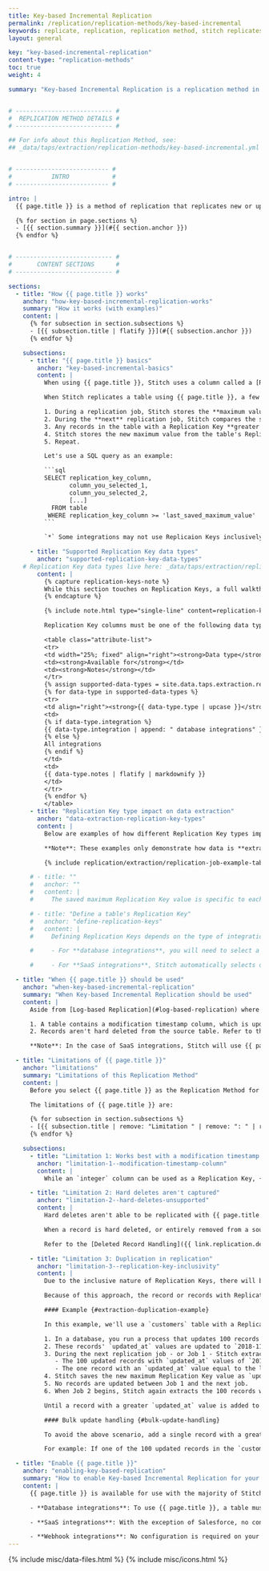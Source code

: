 ```yaml
---
title: Key-based Incremental Replication
permalink: /replication/replication-methods/key-based-incremental
keywords: replicate, replication, replication method, stitch replicates data
layout: general

key: "key-based-incremental-replication"
content-type: "replication-methods"
toc: true
weight: 4

summary: "Key-based Incremental Replication is a replication method in which Stitch identifies new and updated data using a column called a Replication Key. This guide contains an overview of how Key-based Incremental Replication works, when it should be used, its limitations, and how to enable it for an integration."


# --------------------------- #
#  REPLICATION METHOD DETAILS #
# --------------------------- #

## For info about this Replication Method, see:
## _data/taps/extraction/replication-methods/key-based-incremental.yml


# -------------------------- #
#           INTRO            #
# -------------------------- #

intro: |
  {{ page.title }} is a method of replication that replicates new or updated data from a data source. In this guide, we'll cover:

  {% for section in page.sections %}
  - [{{ section.summary }}](#{{ section.anchor }})
  {% endfor %}


# --------------------------- #
#       CONTENT SECTIONS      #
# --------------------------- #

sections:
  - title: "How {{ page.title }} works"
    anchor: "how-key-based-incremental-replication-works"
    summary: "How it works (with examples)"
    content: |
      {% for subsection in section.subsections %}
      - [{{ subsection.title | flatify }}](#{{ subsection.anchor }})
      {% endfor %}

    subsections:
      - title: "{{ page.title }} basics"
        anchor: "key-based-incremental-basics"
        content: |
          When using {{ page.title }}, Stitch uses a column called a [Replication Key]({{ link.replication.rep-keys | prepend: site.baseurl }}) - a column in a source table - to identify new and updated data in a table for replication.

          When Stitch replicates a table using {{ page.title }}, a few things will happen:

          1. During a replication job, Stitch stores the **maximum value** of a table's Replication Key column.
          2. During the **next** replication job, Stitch compares the saved value from the previous job to Replication Key column values in the source.
          3. Any records in the table with a Replication Key **greater than or equal to the stored value**`*` are replicated.
          4. Stitch stores the new maximum value from the table's Replication Key column.
          5. Repeat.

          Let's use a SQL query as an example:

          ```sql
          SELECT replication_key_column,
                 column_you_selected_1,
                 column_you_selected_2,
                 [...]
            FROM table
           WHERE replication_key_column >= 'last_saved_maximum_value'
          ```

          `*` Some integrations may not use Replicaion Keys inclusively. In this case, records with Replication Key values that are **greater than** the last saved value are extracted.

      - title: "Supported Replication Key data types"
        anchor: "supported-replication-key-data-types"
    # Replication Key data types live here: _data/taps/extraction/replication-methods/key-based-incremental.yml
        content: |
          {% capture replication-keys-note %}
          While this section touches on Replication Keys, a full walkthrough is outside the scope of this guide. Refer to the [Replication Keys]({{ link.replication.rep-keys | prepend: site.baseurl }}) documentation to learn about Replication Key requirements and how to select appropriate Replication Key columns.
          {% endcapture %}

          {% include note.html type="single-line" content=replication-keys-note %}

          Replication Key columns must be one of the following data types:

          <table class="attribute-list">
          <tr>
          <td width="25%; fixed" align="right"><strong>Data type</strong></td>
          <td><strong>Available for</strong></td>
          <td><strong>Notes</strong></td>
          </tr>
          {% assign supported-data-types = site.data.taps.extraction.replication-methods.key-based-incremental.allowed-data-types %}
          {% for data-type in supported-data-types %}
          <tr>
          <td align="right"><strong>{{ data-type.type | upcase }}</strong></td>
          <td>
          {% if data-type.integration %}
          {{ data-type.integration | append: " database integrations" }}
          {% else %}
          All integrations
          {% endif %}
          </td>
          <td>
          {{ data-type.notes | flatify | markdownify }}
          </td>
          </tr>
          {% endfor %}
          </table>
      - title: "Replication Key type impact on data extraction"
        anchor: "data-extraction-replication-key-types"
        content: |
          Below are examples of how different Replication Key types impact the data extracted using {{ page.title }}.

          **Note**: These examples only demonstrate how data is **extracted** from a data source, not how it will be loaded into your destination.

          {% include replication/extraction/replication-job-example-tabs.html replication-method="key-based-incremental" %}

      # - title: ""
      #   anchor: ""
      #   content: |
      #     The saved maximum Replication Key value is specific to each table that uses {{ page.title }}. This means that a saved Replication Key value isn't used to extract data from multiple tables in a job

      # - title: "Define a table's Replication Key"
      #   anchor: "define-replication-keys"
      #   content: |
      #     Defining Replication Keys depends on the type of integration:

      #     - For **database integrations**, you will need to select a Replication Key for the table when you set it to replicate. Refer to the [Replication Keys guide]({{ link.replication.rep-keys | prepend: site.baseurl }}) for useful tips for selecting a Replication Key.

      #     - For **SaaS integrations**, Stitch automatically selects default Replication Keys. These cannot be changed.

  - title: "When {{ page.title }} should be used"
    anchor: "when-key-based-incremental-replication"
    summary: "When Key-based Incremental Replication should be used"
    content: |
      Aside from [Log-based Replication](#log-based-replication) where it's supported, {{ page.title }} is the most efficient method for replicating your data. If Log-based Replication is unavailable for your source, {{ page.title }} may be a good fit if:

      1. A table contains a modification timestamp column, which is updated when the record changes
      2. Records aren't hard deleted from the source table. Refer to the [Limitations section](#limitation-2--hard-deletes-unsupported) below for more info.

      **Note**: In the case of SaaS integrations, Stitch will use {{ page.title }} whenever possible. Refer to the **Schema** section of any [integration's documentation]({{ site.baseurl }}/integrations/saas) for the Replication Method and Replication Key(s) used by specific tables.

  - title: "Limitations of {{ page.title }}"
    anchor: "limitations"
    summary: "Limitations of this Replication Method"
    content: |
      Before you select {{ page.title }} as the Replication Method for a table, you should be aware of the limitations this method can have. Being aware of these limitations can help prevent data discrepancies and ensure your data is replicated in the most efficient manner possible.

      The limitations of {{ page.title }} are:

      {% for subsection in section.subsections %}
      - [{{ subsection.title | remove: "Limitation " | remove: ": " | remove:"1" | remove: "2" | remove: "3" | remove: "4" | remove: "5" | remove: "6" }}](#{{ subsection.anchor }})
      {% endfor %}

    subsections:
      - title: "Limitation 1: Works best with a modification timestamp column"
        anchor: "limitation-1--modification-timestamp-column"
        content: |
          While an `integer` column can be used as a Replication Key, {{ page.title }} functions best with a modification timestamp Replication Key. Unlike an auto-incrementing integer, a modification timestamp allows Stitch to identify both new and updated records for replication.

      - title: "Limitation 2: Hard deletes aren't captured"
        anchor: "limitation-2--hard-deletes-unsupported"
        content: |
          Hard deletes aren't able to be replicated with {{ page.title }}. This is due to the usage of Replication Keys to identify data for replication.

          When a record is hard deleted, or entirely removed from a source, its Replication Key value is also removed. Without a Replication Key value to check, Stitch can’t identify the change and update the record in the destination. This means that the record will remain in the destination.

          Refer to the [Deleted Record Handling]({{ link.replication.deleted-records | prepend: site.baseurl }}) guide for a more detailed explanation and examples.

      - title: "Limitation 3: Duplication in replication"
        anchor: "limitation-3--replication-key-inclusivity"
        content: |
          Due to the inclusive nature of Replication Keys, there will be some duplication during the extraction process. This is because Stitch checks for values that are greater than **or equal to** the last saved maximum Replication Key value.

          Because of this approach, the record or records with Replication Key values equal to the maximum value will be selected for extraction during subsequent jobs. Most of the time, the number of re-replicated rows will be small. If, however, a bulk update occurs and a large number of records all have the same Replication Key value, you could see a high amount of rows being replicated during every replication job until a greater Replication Key value is detected.

          #### Example {#extraction-duplication-example}

          In this example, we'll use a `customers` table with a Replication Key column named `updated_at`.

          1. In a database, you run a process that updates 100 records in the `customers` table.
          2. These records' `updated_at` values are updated to `2018-11-01 00:00:00`.
          3. During the next replication job - or Job 1 - Stitch extracts 101 records from the source `customers` table:
             - The 100 updated records with `updated_at` values of `2018-11-01 00:00:00`, and
             - The one record with an `updated_at` value equal to the last saved maximum value from the previous replication job.
          4. Stitch saves the new maximum Replication Key value as `updated_at: 2018-11-01 00:00:00`.
          5. No records are updated between Job 1 and the next job.
          6. When Job 2 begins, Stitch again extracts the 100 records with `updated_at: 2018-11-01 00:00:00` because their Replication Key values are **equal to** the last saved maximum value.

          Until a record with a greater `updated_at` value is added to the `customers` table, Stitch will continue to extract all records with `updated_at: 2018-11-01 00:00:00` values.

          #### Bulk update handling {#bulk-update-handling}

          To avoid the above scenario, add a single record with a greater Replication Key value at the end of a bulk update. This will ensure that the maximum Replication Key value Stitch saves will only be equal to one record instead of many.

          For example: If one of the 100 updated records in the `customers` table had had an `updated_at` value of `2018-11-01 00:00:01`, Stitch would have saved this as the maximum Replication Key value. Then, during Job 2, only one record - instead of 100 - would have been re-replicated.

  - title: "Enable {{ page.title }}"
    anchor: "enabling-key-based-replication"
    summary: "How to enable Key-based Incremental Replication for your integration"
    content: |
      {{ page.title }} is available for use with the majority of Stitch integrations. Depending on the type of integration, enabling this Replication Method will vary:

      - **Database integrations**: To use {{ page.title }}, a table must contain a column suitable for use as a [Replication Key]({{ link.replication.rep-keys | prepend: site.baseurl }}). **Note**: For MongoDB integrations, there are additional considerations for Replication Keys. Refer to the [MongoDB Replication Keys]({{ link.replication.mongo-rep-keys | prepend: site.baseurl }}) guide for more info.

      - **SaaS integrations**: With the exception of Salesforce, no configuration is required on your part. Replication Methods are pre-defined for every table set to replicate. Stitch will use {{ page.title }} whenever possible to ensure your data is replicated accurately and efficiently.

      - **Webhook integrations**: No configuration is required on your part. As webhook data is sent to Stitch in real-time, only new records are ever replicated from a webhook source. This can be thought of as using {{ page.title }} with a Replication Key of `created_at`.
---
```

{% include misc/data-files.html %}
{% include misc/icons.html %}